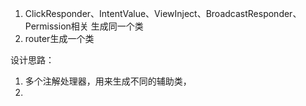1. ClickResponder、IntentValue、ViewInject、BroadcastResponder、Permission相关 生成同一个类
2. router生成一个类


设计思路：
1. 多个注解处理器，用来生成不同的辅助类，
2. 